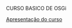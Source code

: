 CURSO BASICO DE OSGi

[Apresentação do curso](https://docs.google.com/presentation/d/1KmJvm2LQw0olMj2z5LJD2pzbHa5ynjKrSl4kg4MfY0c/edit#slide=id.gf8d43b4486_0_312)